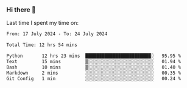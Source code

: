 ### Hi there 👋

<!--
**Grav1tum/Grav1tum** is a ✨ _special_ ✨ repository because its `README.md` (this file) appears on your GitHub profile.

Here are some ideas to get you started:

- 🔭 I’m currently working on ...
- 🌱 I’m currently learning ...
- 👯 I’m looking to collaborate on ...
- 🤔 I’m looking for help with ...
- 💬 Ask me about ...
- 📫 How to reach me: ...
- 😄 Pronouns: ...
- ⚡ Fun fact: ...
-->
Last time I spent my time on:
<!--START_SECTION:waka-->

```txt
From: 17 July 2024 - To: 24 July 2024

Total Time: 12 hrs 54 mins

Python       12 hrs 23 mins  ████████████████████████░   95.95 %
Text         15 mins         ▒░░░░░░░░░░░░░░░░░░░░░░░░   01.94 %
Bash         10 mins         ▒░░░░░░░░░░░░░░░░░░░░░░░░   01.40 %
Markdown     2 mins          ░░░░░░░░░░░░░░░░░░░░░░░░░   00.35 %
Git Config   1 min           ░░░░░░░░░░░░░░░░░░░░░░░░░   00.24 %
```

<!--END_SECTION:waka-->
